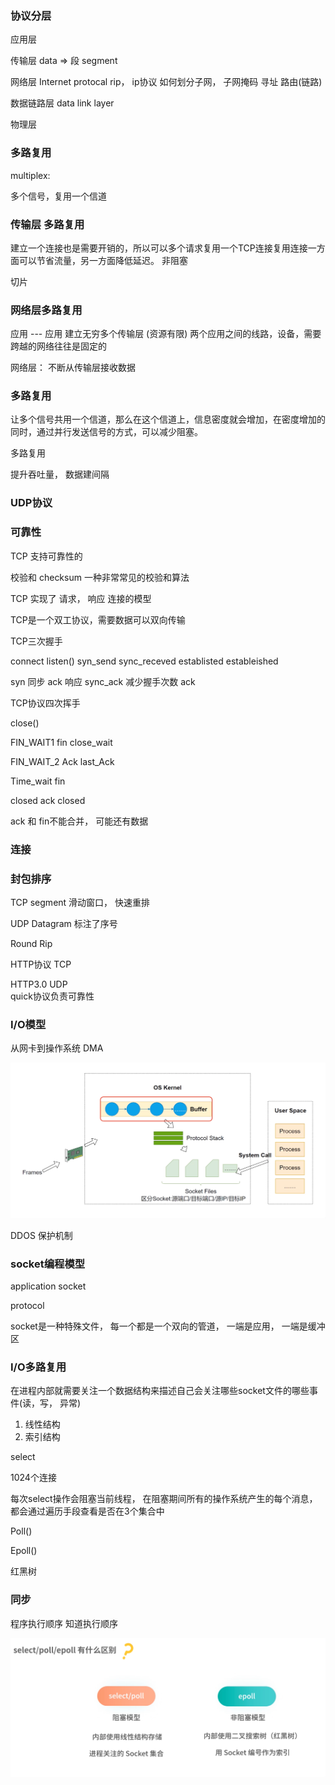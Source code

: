 ### 协议分层


应用层

传输层
    data => 段  segment

网络层
    Internet protocal
     rip，
    ip协议 如何划分子网， 子网掩码
    寻址
    路由(链路) 


数据链路层 data link layer 

物理层



### 多路复用

multiplex:

多个信号，复用一个信道




### 传输层 多路复用

建立一个连接也是需要开销的，所以可以多个请求复用一个TCP连接复用连接一方面可以节省流量，另一方面降低延迟。 
非阻塞

切片


### 网络层多路复用

应用  --- 应用
建立无穷多个传输层  (资源有限)
两个应用之间的线路，设备，需要跨越的网络往往是固定的


网络层： 不断从传输层接收数据



### 多路复用

让多个信号共用一个信道，那么在这个信道上，信息密度就会增加，在密度增加的同时，通过并行发送信号的方式，可以减少阻塞。 





多路复用

提升吞吐量， 数据建间隔





### UDP协议

### 可靠性
    
TCP 支持可靠性的


校验和 checksum
一种非常常见的校验和算法


TCP 实现了 请求， 响应 连接的模型



TCP是一个双工协议，需要数据可以双向传输



TCP三次握手

connect   listen()
syn_send     sync_receved
establisted  estableished

syn 同步
ack 响应
sync_ack  减少握手次数
ack

TCP协议四次挥手

close()

FIN_WAIT1    fin     close_wait

FIN_WAIT_2   Ack      last_Ack

Time_wait    fin      

closed       ack       closed 


ack 和 fin不能合并， 可能还有数据



### 连接

### 封包排序
    
TCP segment 
    滑动窗口， 快速重排


UDP Datagram 
标注了序号

Round Rip 



HTTP协议  TCP 

HTTP3.0  UDP  
quick协议负责可靠性




### I/O模型

从网卡到操作系统
DMA


![XFuuub](https://raw.githubusercontent.com/jacksonyoudi/images/main/uPic/XFuuub.png)

DDOS 保护机制

### socket编程模型

application 
socket

protocol 


socket是一种特殊文件， 每一个都是一个双向的管道， 一端是应用， 一端是缓冲区





### I/O多路复用

在进程内部就需要关注一个数据结构来描述自己会关注哪些socket文件的哪些事件(读，写， 异常)





1. 线性结构
2. 索引结构

select


1024个连接

每次select操作会阻塞当前线程，
在阻塞期间所有的操作系统产生的每个消息，都会通过遍历手段查看是否在3个集合中



Poll()

Epoll()

红黑树



### 同步

程序执行顺序
知道执行顺序




![03M3fm](https://raw.githubusercontent.com/jacksonyoudi/images/main/uPic/03M3fm.png)


